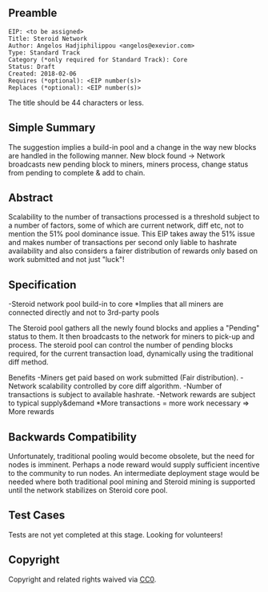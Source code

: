 ## Preamble

    EIP: <to be assigned>
    Title: Steroid Network
    Author: Angelos Hadjiphilippou <angelos@exevior.com>
    Type: Standard Track
    Category (*only required for Standard Track): Core 
    Status: Draft
    Created: 2018-02-06
    Requires (*optional): <EIP number(s)>
    Replaces (*optional): <EIP number(s)>

The title should be 44 characters or less.

## Simple Summary
The suggestion implies a build-in pool and a change in the way new blocks are handled in the following manner. New block found -> Network broadcasts new pending block to miners, miners process, change status from pending to complete & add to chain.

## Abstract

Scalability to the number of transactions processed is a threshold subject to a number of factors, some of which are current network, diff etc, not to mention the 51% pool dominance issue. This EIP takes away the 51% issue and makes number of transactions per second only liable to hashrate availability and also considers a fairer distribution of rewards only based on work submitted and not just "luck"!

## Specification

-Steroid network pool build-in to core
*Implies that all miners are connected directly and not to 3rd-party pools

The Steroid pool gathers all the newly found blocks and applies a "Pending" status to them. It then broadcasts to the network for miners to pick-up and process. The steroid pool can control the number of pending blocks required, for the current transaction load, dynamically using the traditional diff method.

Benefits
-Miners get paid based on work submitted (Fair distribution).
-Network scalability controlled by core diff algorithm.
-Number of transactions is subject to available hashrate.
-Network rewards are subject to typical supply&demand 
*More transactions = more work necessary => More rewards

## Backwards Compatibility
Unfortunately, traditional pooling would become obsolete, but the need for nodes is imminent. Perhaps a node reward would supply sufficient incentive to the community to run nodes.
An intermediate deployment stage would be needed where both traditional pool mining and Steroid mining is supported until the network stabilizes on Steroid core pool.

## Test Cases
Tests are not yet completed at this stage. Looking for volunteers!

## Copyright
Copyright and related rights waived via [CC0](https://creativecommons.org/publicdomain/zero/1.0/).
